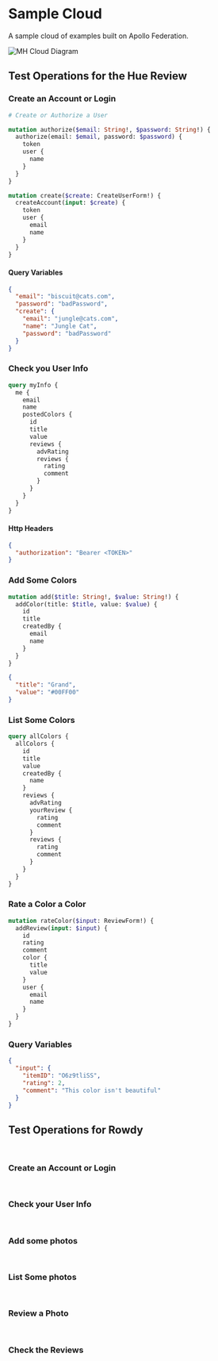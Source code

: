 # Sample Cloud

A sample cloud of examples built on Apollo Federation.

![MH Cloud Diagram](https://github.com/MoonHighway/moonhighway-cloud/blob/master/MH_Cloud_Diagram.png)

## Test Operations for the Hue Review

### Create an Account or Login

```graphql
# Create or Authorize a User

mutation authorize($email: String!, $password: String!) {
  authorize(email: $email, password: $password) {
    token
    user {
      name
    }
  }
}

mutation create($create: CreateUserForm!) {
  createAccount(input: $create) {
    token
    user {
      email
      name
    }
  }
}
```

#### Query Variables

```json
{
  "email": "biscuit@cats.com",
  "password": "badPassword",
  "create": {
    "email": "jungle@cats.com",
    "name": "Jungle Cat",
    "password": "badPassword"
  }
}
```

### Check you User Info

```graphql
query myInfo {
  me {
    email
    name
    postedColors {
      id
      title
      value
      reviews {
        advRating
        reviews {
          rating
          comment
        }
      }
    }
  }
}
```

#### Http Headers

```json
{
  "authorization": "Bearer <TOKEN>"
}
```

### Add Some Colors

```graphql
mutation add($title: String!, $value: String!) {
  addColor(title: $title, value: $value) {
    id
    title
    createdBy {
      email
      name
    }
  }
}
```

```json
{
  "title": "Grand",
  "value": "#00FF00"
}
```

### List Some Colors

```graphql
query allColors {
  allColors {
    id
    title
    value
    createdBy {
      name
    }
    reviews {
      advRating
      yourReview {
        rating
        comment
      }
      reviews {
        rating
        comment
      }
    }
  }
}
```

### Rate a Color a Color

```graphql
mutation rateColor($input: ReviewForm!) {
  addReview(input: $input) {
    id
    rating
    comment
    color {
      title
      value
    }
    user {
      email
      name
    }
  }
}
```

### Query Variables

```json
{
  "input": {
    "itemID": "O6z9tliSS",
    "rating": 2,
    "comment": "This color isn't beautiful"
  }
}
```

## Test Operations for Rowdy

```graphql

```

```json

```

### Create an Account or Login

```graphql

```

```json

```

### Check your User Info

```graphql

```

```json

```

### Add some photos

```graphql

```

```json

```

### List Some photos

```graphql

```

```json

```

### Review a Photo

```graphql

```

```json

```

### Check the Reviews

```graphql

```

```json

```

